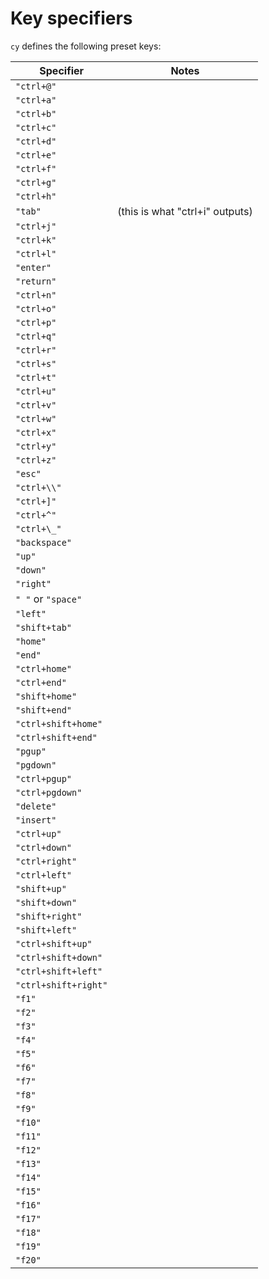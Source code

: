 # Key specifiers

`cy` defines the following preset keys:

| Specifier            | Notes                           |
| -------------------- | ------------------------------- |
| `"ctrl+@"`           |                                 |
| `"ctrl+a"`           |                                 |
| `"ctrl+b"`           |                                 |
| `"ctrl+c"`           |                                 |
| `"ctrl+d"`           |                                 |
| `"ctrl+e"`           |                                 |
| `"ctrl+f"`           |                                 |
| `"ctrl+g"`           |                                 |
| `"ctrl+h"`           |                                 |
| `"tab"`              | (this is what "ctrl+i" outputs) |
| `"ctrl+j"`           |                                 |
| `"ctrl+k"`           |                                 |
| `"ctrl+l"`           |                                 |
| `"enter"`            |                                 |
| `"return"`           |                                 |
| `"ctrl+n"`           |                                 |
| `"ctrl+o"`           |                                 |
| `"ctrl+p"`           |                                 |
| `"ctrl+q"`           |                                 |
| `"ctrl+r"`           |                                 |
| `"ctrl+s"`           |                                 |
| `"ctrl+t"`           |                                 |
| `"ctrl+u"`           |                                 |
| `"ctrl+v"`           |                                 |
| `"ctrl+w"`           |                                 |
| `"ctrl+x"`           |                                 |
| `"ctrl+y"`           |                                 |
| `"ctrl+z"`           |                                 |
| `"esc"`              |                                 |
| `"ctrl+\\"`          |                                 |
| `"ctrl+]"`           |                                 |
| `"ctrl+^"`           |                                 |
| `"ctrl+\_"`          |                                 |
| `"backspace"`        |                                 |
| `"up"`               |                                 |
| `"down"`             |                                 |
| `"right"`            |                                 |
| `" "` or `"space"`   |                                 |
| `"left"`             |                                 |
| `"shift+tab"`        |                                 |
| `"home"`             |                                 |
| `"end"`              |                                 |
| `"ctrl+home"`        |                                 |
| `"ctrl+end"`         |                                 |
| `"shift+home"`       |                                 |
| `"shift+end"`        |                                 |
| `"ctrl+shift+home"`  |                                 |
| `"ctrl+shift+end"`   |                                 |
| `"pgup"`             |                                 |
| `"pgdown"`           |                                 |
| `"ctrl+pgup"`        |                                 |
| `"ctrl+pgdown"`      |                                 |
| `"delete"`           |                                 |
| `"insert"`           |                                 |
| `"ctrl+up"`          |                                 |
| `"ctrl+down"`        |                                 |
| `"ctrl+right"`       |                                 |
| `"ctrl+left"`        |                                 |
| `"shift+up"`         |                                 |
| `"shift+down"`       |                                 |
| `"shift+right"`      |                                 |
| `"shift+left"`       |                                 |
| `"ctrl+shift+up"`    |                                 |
| `"ctrl+shift+down"`  |                                 |
| `"ctrl+shift+left"`  |                                 |
| `"ctrl+shift+right"` |                                 |
| `"f1"`               |                                 |
| `"f2"`               |                                 |
| `"f3"`               |                                 |
| `"f4"`               |                                 |
| `"f5"`               |                                 |
| `"f6"`               |                                 |
| `"f7"`               |                                 |
| `"f8"`               |                                 |
| `"f9"`               |                                 |
| `"f10"`              |                                 |
| `"f11"`              |                                 |
| `"f12"`              |                                 |
| `"f13"`              |                                 |
| `"f14"`              |                                 |
| `"f15"`              |                                 |
| `"f16"`              |                                 |
| `"f17"`              |                                 |
| `"f18"`              |                                 |
| `"f19"`              |                                 |
| `"f20"`              |                                 |
